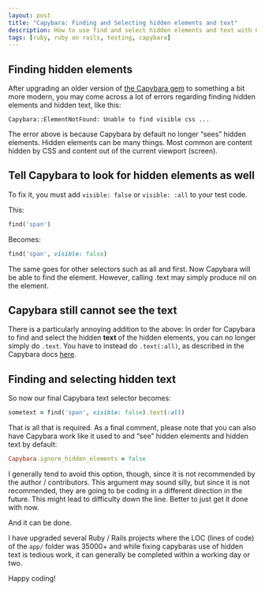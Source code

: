 ```yaml
---
layout: post
title: "Capybara: Finding and Selecting hidden elements and text"
description: How to use find and select hidden elements and text with Capybara using visible false and any for hidden text elements.
tags: [ruby, ruby on rails, testing, capybara]
---
```


## Finding hidden elements

After upgrading an older version of [the Capybara gem](https://github.com/teamcapybara/capybara) to something a bit more modern, you may come across a lot of errors regarding finding hidden elements and hidden text, like this:

```
Capybara::ElementNotFound: Unable to find visible css ...
```

The error above is because Capybara by default no longer “sees” hidden elements. Hidden elements can be many things. Most common are content hidden by CSS and content out of the current viewport (screen).

## Tell Capybara to look for hidden elements as well

To fix it, you must add `visible: false` or `visible: :all` to your test code.

This:

```ruby
find('span')
```

Becomes:

```ruby
find('span', visible: false)
```

The same goes for other selectors such as all and first. Now Capybara will be able to find the element. However, calling .text may simply produce nil on the element.

## Capybara still cannot see the text

There is a particularly annoying addition to the above: In order for Capybara to find and select the hidden **text** of the hidden elements, you can no longer simply do `.text`. You have to instead do `.text(:all)`, as described in the Capybara docs [here](https://rubydoc.info/github/jnicklas/capybara/master/Capybara%2FNode%2FElement:text).

## Finding and selecting hidden text

So now our final Capybara text selector becomes:

```ruby
sometext = find('span', visible: false).text(:all)
```

That is all that is required. As a final comment, please note that you can also have Capybara work like it used to and “see” hidden elements and hidden text by default:

```ruby
Capybara.ignore_hidden_elements = false
```

I generally tend to avoid this option, though, since it is not recommended by the author / contributors. This argument may sound silly, but since it is not recommended, they are going to be coding in a different direction in the future. This might lead to difficulty down the line. Better to just get it done with now.

And it can be done.

I have upgraded several Ruby / Rails projects where the LOC (lines of code) of the `app/` folder was 35000+ and while fixing capybaras use of hidden text is tedious work, it can generally be completed within a working day or two.

Happy coding!
